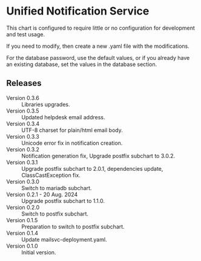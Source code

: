 Unified Notification Service
============================

This chart is configured to require little or no configuration for development and test usage.

If you need to modify, then create a new .yaml file with the modifications.

For the database password, use the default values, or if you already have an existing database,
set the values in the database section.

## Releases

<dl>

  <dt>Version 0.3.6</dt>
  <dd>Libraries upgrades.</dd>

  <dt>Version 0.3.5</dt>
  <dd>Updated helpdesk email address.</dd>

  <dt>Version 0.3.4</dt>
  <dd>UTF-8 charset for plain/html email body.</dd>

  <dt>Version 0.3.3</dt>
  <dd>Unicode error fix in notification creation.</dd>

  <dt>Version 0.3.2</dt>
  <dd>Notification generation fix, Upgrade postfix subchart to 3.0.2.</dd>

  <dt>Version 0.3.1</dt>
  <dd>Upgrade postfix subchart to 2.0.1, dependencies update, ClassCastException fix.</dd>

  <dt>Version 0.3.0</dt>
  <dd>Switch to mariadb subchart.</dd>

  <dt>Version 0.2.1 - 20 Aug. 2024</dt>
  <dd>Upgrade postfix subchart to 1.1.0.</dd>

  <dt>Version 0.2.0</dt>
  <dd>Switch to postfix subchart.</dd>

  <dt>Version 0.1.5</dt>
  <dd>Preparation to switch to postfix subchart.</dd>

  <dt>Version 0.1.4</dt>
  <dd>Update mailsvc-deployment.yaml.</dd>

  <dt>Version 0.1.0</dt>
  <dd>Initial version.</dd>

</dl>

